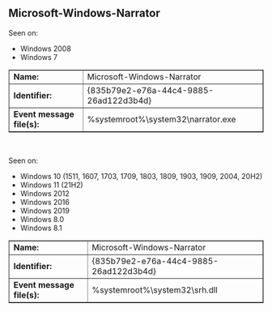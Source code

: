 ## Microsoft-Windows-Narrator

Seen on:
* Windows 2008
* Windows 7

<table border="1" class="docutils">
  <tbody>
    <tr>
      <td><b>Name:</b></td>
      <td>Microsoft-Windows-Narrator</td>
    </tr>
    <tr>
      <td><b>Identifier:</b></td>
      <td>{835b79e2-e76a-44c4-9885-26ad122d3b4d}</td>
    </tr>
    <tr>
      <td><b>Event message file(s):</b></td>
      <td>%systemroot%\system32\narrator.exe</td>
    </tr>
  </tbody>
</table>

&nbsp;

Seen on:
* Windows 10 (1511, 1607, 1703, 1709, 1803, 1809, 1903, 1909, 2004, 20H2)
* Windows 11 (21H2)
* Windows 2012
* Windows 2016
* Windows 2019
* Windows 8.0
* Windows 8.1

<table border="1" class="docutils">
  <tbody>
    <tr>
      <td><b>Name:</b></td>
      <td>Microsoft-Windows-Narrator</td>
    </tr>
    <tr>
      <td><b>Identifier:</b></td>
      <td>{835b79e2-e76a-44c4-9885-26ad122d3b4d}</td>
    </tr>
    <tr>
      <td><b>Event message file(s):</b></td>
      <td>%systemroot%\system32\srh.dll</td>
    </tr>
  </tbody>
</table>

&nbsp;

